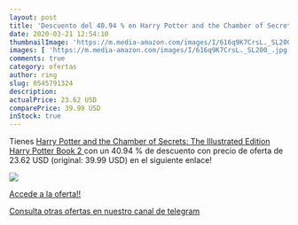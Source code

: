 ```yaml
---
layout: post
title: 'Descuento del 40.94 % en Harry Potter and the Chamber of Secrets:'
date: 2020-03-21 12:54:10
thumbnailImage: 'https://m.media-amazon.com/images/I/616q9K7CrsL._SL200_.jpg'
images: [ 'https://m.media-amazon.com/images/I/616q9K7CrsL._SL200_.jpg' ]
comments: true
category: ofertas
author: ring
slug: 0545791324
description:
actualPrice: 23.62 USD
comparePrice: 39.99 USD
inStock: true
---
```


Tienes [Harry Potter and the Chamber of Secrets: The Illustrated Edition  Harry Potter  Book 2 ](https://www.amazon.com/dp/0545791324/?tag=redken08-20) con un 40.94 % de descuento con precio de oferta de 23.62 USD (original: 39.99 USD) en el siguiente enlace!

[![](https://m.media-amazon.com/images/I/616q9K7CrsL._SL200_.jpg)](https://www.amazon.com/dp/0545791324/?tag=redken08-20)

[Accede a la oferta!!](https://www.amazon.com/dp/0545791324/?tag=redken08-20)

[Consulta otras ofertas en nuestro canal de telegram](https://t.me/s/ofertas25)
